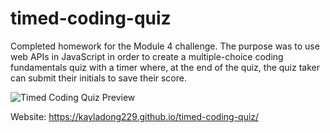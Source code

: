 # timed-coding-quiz
Completed homework for the Module 4 challenge. The purpose was to use web APIs in JavaScript in order to create a multiple-choice coding fundamentals quiz with a timer where, at the end of the quiz, the quiz taker can submit their initials to save their score.

![Timed Coding Quiz Preview](https://i.imgur.com/ns6sKYZ.png)

Website: https://kayladong229.github.io/timed-coding-quiz/